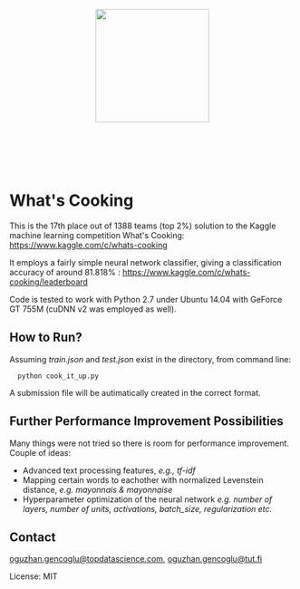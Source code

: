 <p align="center">
<img src="https://github.com/ogencoglu/WhatsCooking/blob/master/wc.png" width="200" ></a>
</p>

<br>
<br>
<br>
<br>

What's Cooking
=======

This is the 17th place out of 1388 teams (top 2%) solution to the Kaggle machine learning competition What's Cooking: https://www.kaggle.com/c/whats-cooking 

It employs a fairly simple neural network classifier, giving a classification accuracy of around 81.818% : https://www.kaggle.com/c/whats-cooking/leaderboard

Code is tested to work with Python 2.7 under Ubuntu 14.04 with GeForce GT 755M (cuDNN v2 was employed as well).

How to Run?
------------

Assuming *train.json* and *test.json* exist in the directory, from command line:

```
  python cook_it_up.py
```

A submission file will be autimatically created in the correct format.

Further Performance Improvement Possibilities
--------

Many things were not tried so there is room for performance improvement. Couple of ideas:
- Advanced text processing features, *e.g., tf-idf*
- Mapping certain words to eachother with normalized Levenstein distance, *e.g. mayonnais & mayonnaise*
- Hyperparameter optimization of the neural network *e.g. number of layers, number of units, activations, batch_size, regularization etc.*


## Contact
oguzhan.gencoglu@topdatascience.com, oguzhan.gencoglu@tut.fi

License: MIT
